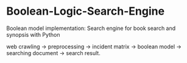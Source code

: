 # Boolean-Logic-Search-Engine
Boolean model implementation: Search engine for book search and synopsis with Python

web crawling -> preprocessing -> incident matrix -> boolean model -> searching document -> search result.
